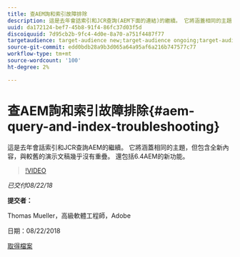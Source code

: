 ```yaml
---
title: 查AEM詢和索引故障排除
description: 這是去年會話索引和JCR查詢(AEM下面的連結)的繼續。 它將涵蓋相同的主題，但包含全新內容，與較舊的演示文稿幾乎沒有重疊。 還包括6.4AEM的新功能。
uuid: da172124-bef7-45b8-91f4-86fc37d03f5d
discoiquuid: 7d95cb2b-9fc4-4d0e-8a70-a751f4487f77
targetaudience: target-audience new;target-audience ongoing;target-audience upgrader
source-git-commit: edd0bdb28a9b3d065a64a95af6a216b747577c77
workflow-type: tm+mt
source-wordcount: '100'
ht-degree: 2%

---
```


# 查AEM詢和索引故障排除{#aem-query-and-index-troubleshooting}

這是去年會話索引和JCR查詢AEM的繼續。 它將涵蓋相同的主題，但包含全新內容，與較舊的演示文稿幾乎沒有重疊。 還包括6.4AEM的新功能。

>[!VIDEO](https://video.tv.adobe.com/v/23429/?quality=0)

*已交付08/22/18*

**提交者：**

Thomas Mueller，高級軟體工程師，Adobe

日期：08/22/2018

[取得檔案](assets/aem-gems-aem-queryandindextroubleshooting-08222018.pdf)
<!--
[Get back to the Overview](https://helpx.adobe.com/experience-manager/kt/eseminars/gems/aem-index.html)
-->
